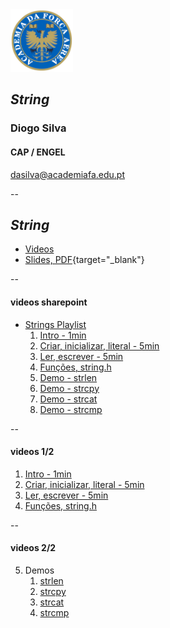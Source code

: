 <img src="img/afa.png" height="100">


## _String_

### Diogo Silva
####  CAP / ENGEL
dasilva@academiafa.edu.pt

<!-- .slide: data-background="Cornsilk" id="string" -->

--

## _String_


- [Videos](#/string_videos)
- [Slides, PDF](../pdf/07_strings.pptx.pdf){target="_blank"}


--

<!-- .slide: id="string_videos"-->
#### videos sharepoint

- [Strings Playlist](https://academiafaedupt-my.sharepoint.com/:l:/g/personal/dasilva_academiafa_edu_pt/FBJsRtCra9VLhOai9SCIT-ABN-ml2vHugn2I5_Kpk5iS9Q?e=4h6s7m)
  1. [Intro - 1min](https://academiafaedupt.sharepoint.com/:v:/s/PROG2223Spring/EflKPccpx3ZGsIg_mdXQ9WgBNXK8todrctgeiIPzLTMQwQ?e=rnKyXM)
  2. [Criar, inicializar, literal - 5min](https://academiafaedupt.sharepoint.com/:v:/s/PROG2223Spring/Ed8UpvOvBqZKsBksYk8Jj1kBSqvIkrpLwa6dDwOflHSIKQ?e=HmaEq6)
  3. [Ler, escrever - 5min](https://academiafaedupt.sharepoint.com/:v:/s/PROG2223Spring/EazN3K3j0rxPr1jxJiNaWoYB442Juc2ydb1UzMdV_GO2zw?e=i319iJ)
  4. [Funções, string.h](https://academiafaedupt.sharepoint.com/:v:/s/PROG2223Spring/ERFd3N2aXi5EqJcMA3FZAwMBfrLIwlswJgiHFQOtiFY44w?e=3cRImV)
  5. [Demo - strlen](https://academiafaedupt.sharepoint.com/:v:/s/PROG2223Spring/Ed5di9hPiixAsB_j1Z9RTt4BFw0-6u5edBTQQY6UKb60vA?e=33hZ2K)
  6. [Demo - strcpy](https://academiafaedupt.sharepoint.com/:v:/s/PROG2223Spring/EWtON_ZHX8lBvLtzfNFGVRkB9yEM7yMCmXFdLF-eRiTHLg?e=AfjcRh)
  7. [Demo - strcat](https://academiafaedupt.sharepoint.com/:v:/s/PROG2223Spring/ETw_d7vexypGkvDlrXrn_IYBmK6s17uTdYXShxpBil7t4Q?e=IW4tEp)
  8. [Demo - strcmp](https://academiafaedupt.sharepoint.com/:v:/s/PROG2223Spring/EVdBbHGKHqFCuKrn_12u2-oBjj5Na_yVBPZb3sfyTpECvQ?e=iJfHwN)

--



#### videos 1/2
<!-- .slide: data-visibility="hidden"-->

1. [Intro - 1min](https://www.loom.com/share/052f8b6943a24194a8c230c1ee2b373e)
2. [Criar, inicializar, literal - 5min](https://www.loom.com/share/fa4721a776c3422b8a010c078c6feec9)
3. [Ler, escrever - 5min](https://www.loom.com/share/fa5d7352b0444e1485d71054e8f8d595)
4. [Funções, string.h](https://www.loom.com/share/71ce0707b88f4859bc68e64a3460db35)

--



#### videos 2/2
<!-- .slide: data-visibility="hidden"-->

5. Demos
   1. [strlen](https://www.loom.com/share/71db4a4008af4790b87e1e6968aa5bb2)
   2. [strcpy](https://www.loom.com/share/ee62ce4b631d498e83a8088b201f64fa)
   3. [strcat](https://www.loom.com/share/483befaa51ec4931b6e19752f084d678)
   4. [strcmp](https://www.loom.com/share/d70b512fa5f249efadd1c15c78c6044b)
